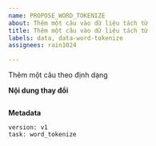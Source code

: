 ```yaml
---
name: PROPOSE_WORD_TOKENIZE
about: Thêm một câu vào dữ liệu tách từ
title: Thêm một câu vào dữ liệu tách từ
labels: data, data-word-tokenize
assignees: rain1024

---
```


Thêm một câu theo định dạng 

**Nội dung thay đổi**

```

```

**Metadata**

```
version: v1
task: word_tokenize
```
